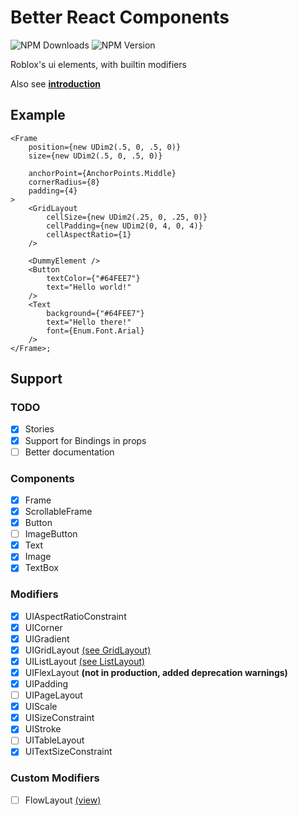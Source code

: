 # Better React Components

![NPM Downloads](https://img.shields.io/npm/dm/%40rbxts%2Fbetter-react-components?style=for-the-badge)
![NPM Version](https://img.shields.io/npm/v/%40rbxts%2Fbetter-react-components?style=for-the-badge)

Roblox's ui elements, with builtin modifiers

Also see **[introduction](docs/1_Introduction.md)**

## Example

```tsx
<Frame
	position={new UDim2(.5, 0, .5, 0)}
	size={new UDim2(.5, 0, .5, 0)}

	anchorPoint={AnchorPoints.Middle}
	cornerRadius={8}
	padding={4}
>
	<GridLayout
		cellSize={new UDim2(.25, 0, .25, 0)}
		cellPadding={new UDim2(0, 4, 0, 4)}
		cellAspectRatio={1}
	/>

	<DummyElement />
	<Button
		textColor={"#64FEE7"}
		text="Hello world!"
	/>
	<Text
		background={"#64FEE7"}
		text="Hello there!"
		font={Enum.Font.Arial}
	/>
</Frame>;
```

## Support

### TODO

- [X] Stories
- [X] Support for Bindings in props
- [ ] Better documentation

### Components

- [X] Frame
- [X] ScrollableFrame
- [X] Button
- [ ] ImageButton
- [X] Text
- [X] Image
- [X] TextBox

### Modifiers

- [X] UIAspectRatioConstraint
- [X] UICorner
- [X] UIGradient
- [X] UIGridLayout [(see GridLayout)](src/components/GridLayout.tsx)
- [X] UIListLayout [(see ListLayout)](src/components/ListLayout.tsx)
- [X] UIFlexLayout **(not in production, added deprecation warnings)**
- [X] UIPadding
- [ ] UIPageLayout
- [X] UIScale
- [X] UISizeConstraint
- [X] UIStroke
- [ ] UITableLayout
- [X] UITextSizeConstraint

### Custom Modifiers

- [ ] FlowLayout [(view)](https://devforum.roblox.com/t/flow-flexbox-layout-for-lua/2614394)
